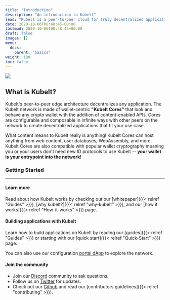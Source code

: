 ```yaml
---
title: "Introduction"
description: "An introduction to Kubelt"
lead: "Kubelt is a peer-to-peer cloud for truly decentralized applications."
date: 2020-10-06T08:48:45+00:00
lastmod: 2020-10-06T08:48:45+00:00
draft: false
images: []
menu:
  docs:
    parent: "basics"
weight: 100
toc: false
---
```


<img src="/images/kubelt-banner.gif" width="{{ .Width }}" height="{{ .Height }}">

## What is Kubelt?

Kubelt's peer-to-peer edge architecture decentralizes any application. The Kubelt network is made of wallet-centric **"Kubelt Cores"** that look and behave any crypto wallet with the addition of content-enabled APIs. Cores are configurable and composable in infinite ways with other peers on the network to create decentralized applications that fit your use case.

What content means to Kubelt really is anything! Kubelt Cores can host anything from web content, user databases, WebAssembly, and more. Kubelt Cores are also compatible with popular wallet cryptography meaning you or your users don't need new ID protocols to use Kubelt -- **your wallet is your entrypoint into the network!**

### Getting Started

---

#### Learn more

Read about how Kubelt works by checking out our [whitepaper]({{< relref "Guides" >}}), [why kubelt?]({{< relref "why-kubelt" >}}), and our [how it works]({{< relref "How-it-works" >}}) page.

#### Building applications with Kubelt

Learn how to build applications on Kubelt by reading our [guides]({{< relref "Guides" >}}) or starting with our [quick start]({{< relref "Quick-Start" >}}) page.

You can also use our configuration [portal dApp](https://app.kubelt.com) to explore the network.

#### Join the community

- Join our [Discord](https://discord.gg/UgwAsJf6C5) community to ask questions.
- Follow us on [Twitter](https://twitter.com/kubeltcms) for updates.
- Check out our [Github](https://github.com/kubelt) and read our [contributors guidelines]({{< relref "contributing" >}}).
